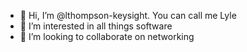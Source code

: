 - 👋 Hi, I’m @lthompson-keysight. You can call me Lyle
- 👀 I’m interested in all things software
- 💞️ I’m looking to collaborate on networking

<!---
lthompson-keysight/lthompson-keysight is a ✨ special ✨ repository because its `README.md` (this file) appears on your GitHub profile.
You can click the Preview link to take a look at your changes.
--->
